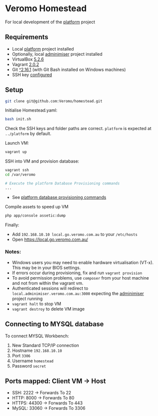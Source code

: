 Veromo Homestead
===

For local development of the [platform](https://github.com/Veromo/platform) project

## Requirements
- Local [platform](https://github.com/Veromo/platform) project installed 
- Optionally, local [adminimiser](https://github.com/Veromo/adminimiser) project installed 
- VirtualBox [5.2.6](https://www.virtualbox.org/wiki/Downloads)
- Vagrant [2.0.2](https://www.vagrantup.com/downloads.html)
- Git [^2.16.1](https://git-scm.com/downloads) (with Git Bash installed on Windows machines)
- SSH key [configured](https://help.github.com/articles/generating-a-new-ssh-key-and-adding-it-to-the-ssh-agent/)

## Setup
```bash
git clone git@github.com:Veromo/homestead.git
```

Initialise Homestead.yaml:
```bash
bash init.sh
```
Check the SSH keys and folder paths are correct. `platform` is expected at `../platform` by default.

Launch VM:
```bash
vagrant up
```

SSH into VM and provision database:
```bash
vagrant ssh
cd /var/veromo

# Execute the platform Database Provisioning commands
...
```
- See [platform database provisioning commands](https://github.com/Veromo/platform#database-provisioning)

Compile assets to speed up VM
```bash
php app/console assetic:dump
```

Finally:
- Add `192.168.10.10 local.go.veromo.com.au` to your `/etc/hosts`
- Open https://local.go.veromo.com.au/

### Notes:
- Windows users you may need to enable hardware virtualisation (VT-x). This may be in your BIOS settings.
- If errors occur during provisioning, fix and run `vagrant provision`
- To avoid permission problems, use `composer` from your host machine and not from within the vagrant vm.
- Authenticated sessions will redirect to `local.adminimiser.veromo.com.au:3000` expecting the [adminimiser](https://github.com/Veromo/adminimiser) project running
- `vagrant halt` to stop VM
- `vagrant destroy` to delete VM image

## Connecting to MYSQL database
To connect MYSQL Workbench:
1. New Standard TCP/IP connection
1. Hostname `192.168.10.10`
1. Port `3306`
1. Username `homestead`
1. Password `secret`

## Ports mapped: Client VM -> Host
- SSH: 2222 -> Forwards To 22
- HTTP: 8000 -> Forwards To 80
- HTTPS: 44300 -> Forwards To 443
- MySQL: 33060 -> Forwards To 3306
